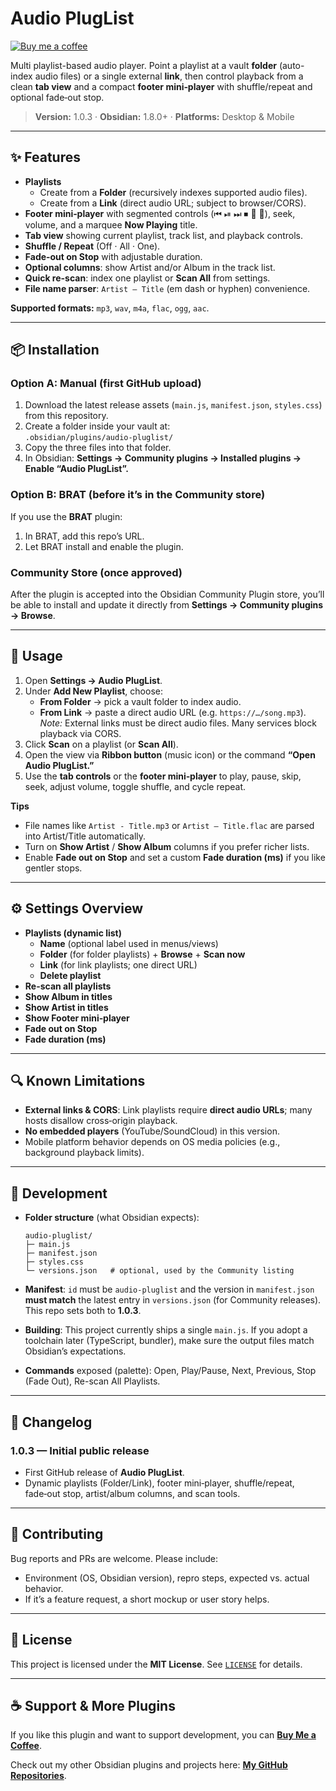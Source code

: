 # Audio PlugList

[![Buy me a coffee](https://img.shields.io/badge/Buy%20Me%20a%20Coffee-%E2%98%95-f7e600)](https://buymeacoffee.com/ragetrip)


Multi playlist-based audio player. Point a playlist at a vault **folder** (auto-index audio files) or a single external **link**, then control playback from a clean **tab view** and a compact **footer mini‑player** with shuffle/repeat and optional fade‑out stop.

> **Version:** 1.0.3 · **Obsidian:** 1.8.0+ · **Platforms:** Desktop & Mobile

---

## ✨ Features

- **Playlists**
  - Create from a **Folder** (recursively indexes supported audio files).
  - Create from a **Link** (direct audio URL; subject to browser/CORS).
- **Footer mini‑player** with segmented controls (⏮ ⏯ ⏭ ⏹ 🔀 🔁), seek, volume, and a marquee **Now Playing** title.
- **Tab view** showing current playlist, track list, and playback controls.
- **Shuffle / Repeat** (Off · All · One).
- **Fade‑out on Stop** with adjustable duration.
- **Optional columns**: show Artist and/or Album in the track list.
- **Quick re-scan**: index one playlist or **Scan All** from settings.
- **File name parser**: `Artist — Title` (em dash or hyphen) convenience.

**Supported formats:** `mp3`, `wav`, `m4a`, `flac`, `ogg`, `aac`.

---

## 📦 Installation

### Option A: Manual (first GitHub upload)
1. Download the latest release assets (`main.js`, `manifest.json`, `styles.css`) from this repository.
2. Create a folder inside your vault at:  
   `.obsidian/plugins/audio-pluglist/`
3. Copy the three files into that folder.
4. In Obsidian: **Settings → Community plugins → Installed plugins → Enable “Audio PlugList”.**

### Option B: BRAT (before it’s in the Community store)
If you use the **BRAT** plugin:
1. In BRAT, add this repo’s URL.
2. Let BRAT install and enable the plugin.

### Community Store (once approved)
After the plugin is accepted into the Obsidian Community Plugin store, you’ll be able to install and update it directly from **Settings → Community plugins → Browse**.

---

## 🚀 Usage

1. Open **Settings → Audio PlugList**.
2. Under **Add New Playlist**, choose:
   - **From Folder** → pick a vault folder to index audio.
   - **From Link** → paste a direct audio URL (e.g. `https://…/song.mp3`).  
     *Note:* External links must be direct audio files. Many services block playback via CORS.
3. Click **Scan** on a playlist (or **Scan All**).
4. Open the view via **Ribbon button** (music icon) or the command **“Open Audio PlugList.”**
5. Use the **tab controls** or the **footer mini‑player** to play, pause, skip, seek, adjust volume, toggle shuffle, and cycle repeat.

**Tips**  
- File names like `Artist - Title.mp3` or `Artist — Title.flac` are parsed into Artist/Title automatically.
- Turn on **Show Artist** / **Show Album** columns if you prefer richer lists.
- Enable **Fade out on Stop** and set a custom **Fade duration (ms)** if you like gentler stops.

---

## ⚙️ Settings Overview

- **Playlists (dynamic list)**
  - **Name** (optional label used in menus/views)
  - **Folder** (for folder playlists) + **Browse** + **Scan now**
  - **Link** (for link playlists; one direct URL)
  - **Delete playlist**
- **Re-scan all playlists**
- **Show Album in titles**
- **Show Artist in titles**
- **Show Footer mini‑player**
- **Fade out on Stop**
- **Fade duration (ms)**

---

## 🔍 Known Limitations

- **External links & CORS**: Link playlists require **direct audio URLs**; many hosts disallow cross‑origin playback.
- **No embedded players** (YouTube/SoundCloud) in this version.
- Mobile platform behavior depends on OS media policies (e.g., background playback limits).

---

## 🧰 Development

- **Folder structure** (what Obsidian expects):
  ```text
  audio-pluglist/
  ├─ main.js
  ├─ manifest.json
  ├─ styles.css
  └─ versions.json   # optional, used by the Community listing
  ```

- **Manifest**: `id` must be `audio-pluglist` and the version in `manifest.json` **must match** the latest entry in `versions.json` (for Community releases). This repo sets both to **1.0.3**.

- **Building**: This project currently ships a single `main.js`. If you adopt a toolchain later (TypeScript, bundler), make sure the output files match Obsidian’s expectations.

- **Commands** exposed (palette): Open, Play/Pause, Next, Previous, Stop (Fade Out), Re-scan All Playlists.

---

## 📝 Changelog

### 1.0.3 — Initial public release
- First GitHub release of **Audio PlugList**.
- Dynamic playlists (Folder/Link), footer mini‑player, shuffle/repeat, fade‑out stop, artist/album columns, and scan tools.

---

## 🤝 Contributing

Bug reports and PRs are welcome. Please include:
- Environment (OS, Obsidian version), repro steps, expected vs. actual behavior.
- If it’s a feature request, a short mockup or user story helps.

---

## 📄 License

This project is licensed under the **MIT License**. See [`LICENSE`](./LICENSE) for details.


---

## ☕ Support & More Plugins

If you like this plugin and want to support development, you can [**Buy Me a Coffee**](https://buymeacoffee.com/ragetrip).  

Check out my other Obsidian plugins and projects here: [**My GitHub Repositories**](https://github.com/ragetrip?tab=repositories).
